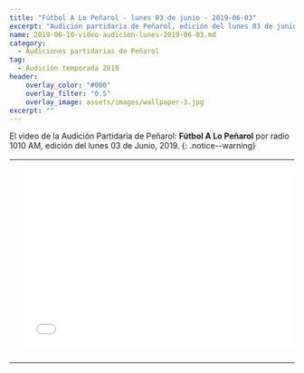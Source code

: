 ```yaml
---
title: "Fútbol A Lo Peñarol - lunes 03 de junio - 2019-06-03"
excerpt: "Audición partidaria de Peñarol, edición del lunes 03 de junio 2019"
name: 2019-06-10-video-audicion-lunes-2019-06-03.md
category:
  - Audiciones partidarias de Peñarol
tag:
  - Audición temporada 2019
header:
    overlay_color: "#000"
    overlay_filter: "0.5"
    overlay_image: assets/images/wallpaper-3.jpg
excerpt: ""
---
```


El video de la Audición Partidaria de Peñarol: **Fútbol A Lo Peñarol** por radio 1010 AM, edición del lunes 03 de Junio, 2019.
{: .notice--warning}

<div id="media">
<table>
<tbody>
  <tr>
		<td height="13" width="21" background="{{ site.url }}/{{ site.baseurl }}/assets/images/12421152032.png"></td>
		<td height="13" background="{{ site.url }}/{{ site.baseurl }}/assets/images/55452124552.png"></td>
		<td height="13" width="21" background="{{ site.url }}/{{ site.baseurl }}/assets/images/45454787.png"></td>
  </tr>
  <tr>
		<td width="21" background="{{ site.url }}/{{ site.baseurl }}/assets/images/21210212120.png"></td>
		<td>
			
<iframe width="560" height="315" src="//ok.ru/videoembed/1279455070899" frameborder="0" allow="autoplay" allowfullscreen></iframe>

</td>
    <td width="21" background="{{ site.url }}/{{ site.baseurl }}/assets/images/203233451.png"></td>
  </tr>

  <tr>
    <td height="17" width="21" background="{{ site.url }}/{{ site.baseurl }}/assets/images/23121542.png"></td>
    <td height="17" background="{{ site.url }}/{{ site.baseurl }}/assets/images/12345456.png"></td>
    <td height="25" width="21" background="{{ site.url }}/{{ site.baseurl }}/assets/images/2656564.png"></td>
  </tr>
</tbody>
</table>
</center>
</div>
